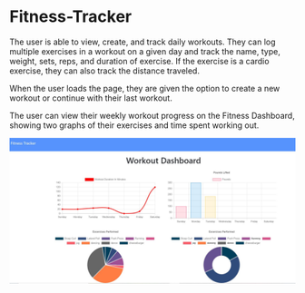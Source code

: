 # Fitness-Tracker

The user is able to view, create, and track daily workouts. They can log multiple exercises in a workout on a given day and track the name, type, weight, sets, reps, and duration of exercise. If the exercise is a cardio exercise, they can also track the distance traveled.

When the user loads the page, they are given the option to create a new workout or continue with their last workout.

The user can view their weekly workout progress on the Fitness Dashboard, showing two graphs of their exercises and time spent working out.

![Fitness Tracker](./images/workouts.JPG)
